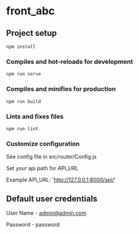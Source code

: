 # front_abc

## Project setup
```
npm install
```

### Compiles and hot-reloads for development
```
npm run serve
```

### Compiles and minifies for production
```
npm run build
```

### Lints and fixes files
```
npm run lint
```

### Customize configuration
See config file in src/router/Config.js

Set your api path for API_URL

Example API_URL: 'http://127.0.0.1:8000/api/'

## Default user credentials

User Name - admin@admin.com

Password - password
